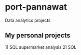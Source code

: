 # port-pannawat
Data analytics projects 

## My personal projects 
1] SQL supermarket analysis 
2] SQL 
